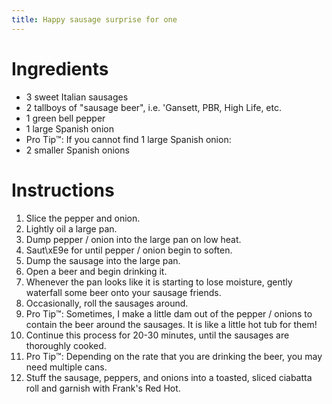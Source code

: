 ```yaml
---
title: Happy sausage surprise for one
---
```


# Ingredients

* 3 sweet Italian sausages
* 2 tallboys of "sausage beer", i.e. 'Gansett, PBR, High Life, etc.
* 1 green bell pepper
* 1 large Spanish onion
* Pro Tip™️: If you cannot find 1 large Spanish onion:
* 2 smaller Spanish onions

# Instructions

 1. Slice the pepper and onion.
 2. Lightly oil a large pan.
 3. Dump pepper / onion into the large pan on low heat.
 4. Saut\xE9e for until pepper / onion begin to soften.
 5. Dump the sausage into the large pan.
 6. Open a beer and begin drinking it.
 7. Whenever the pan looks like it is starting to lose moisture, gently waterfall
    some beer onto your sausage friends.
 8. Occasionally, roll the sausages around.
 9. Pro Tip™️: Sometimes, I make a little dam out of the pepper / onions to contain the beer around the sausages. It is like a little hot tub for them!
 10. Continue this process for 20-30 minutes, until the sausages are thoroughly cooked.
 11. Pro Tip™️: Depending on the rate that you are drinking the beer, you may need multiple cans.
 12. Stuff the sausage, peppers, and onions into a toasted, sliced ciabatta roll
    and garnish with Frank's Red Hot.
